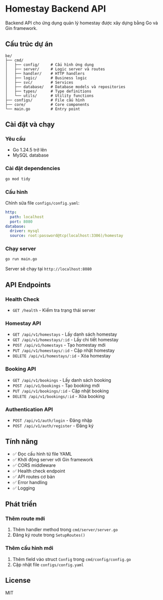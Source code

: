 # Homestay Backend API

Backend API cho ứng dụng quản lý homestay được xây dựng bằng Go và Gin framework.

## Cấu trúc dự án

```
be/
├── cmd/
│   ├── config/     # Cấu hình ứng dụng
│   ├── server/     # Logic server và routes
│   ├── handler/    # HTTP handlers
│   ├── logic/      # Business logic
│   ├── svc/        # Services
│   ├── database/   # Database models và repositories
│   ├── types/      # Type definitions
│   └── utils/      # Utility functions
├── configs/        # File cấu hình
├── core/           # Core components
└── main.go         # Entry point
```

## Cài đặt và chạy

### Yêu cầu
- Go 1.24.5 trở lên
- MySQL database

### Cài đặt dependencies
```bash
go mod tidy
```

### Cấu hình
Chỉnh sửa file `configs/config.yaml`:
```yaml
http:
  path: localhost
  port: 8080
database:
  driver: mysql
  source: root:password@tcp(localhost:3306)/homestay
```

### Chạy server
```bash
go run main.go
```

Server sẽ chạy tại `http://localhost:8080`

## API Endpoints

### Health Check
- `GET /health` - Kiểm tra trạng thái server

### Homestay API
- `GET /api/v1/homestays` - Lấy danh sách homestay
- `GET /api/v1/homestays/:id` - Lấy chi tiết homestay
- `POST /api/v1/homestays` - Tạo homestay mới
- `PUT /api/v1/homestays/:id` - Cập nhật homestay
- `DELETE /api/v1/homestays/:id` - Xóa homestay

### Booking API
- `GET /api/v1/bookings` - Lấy danh sách booking
- `POST /api/v1/bookings` - Tạo booking mới
- `PUT /api/v1/bookings/:id` - Cập nhật booking
- `DELETE /api/v1/bookings/:id` - Xóa booking

### Authentication API
- `POST /api/v1/auth/login` - Đăng nhập
- `POST /api/v1/auth/register` - Đăng ký

## Tính năng

- ✅ Đọc cấu hình từ file YAML
- ✅ Khởi động server với Gin framework
- ✅ CORS middleware
- ✅ Health check endpoint
- ✅ API routes cơ bản
- ✅ Error handling
- ✅ Logging

## Phát triển

### Thêm route mới
1. Thêm handler method trong `cmd/server/server.go`
2. Đăng ký route trong `SetupRoutes()`

### Thêm cấu hình mới
1. Thêm field vào struct `Config` trong `cmd/config/config.go`
2. Cập nhật file `configs/config.yaml`

## License

MIT
